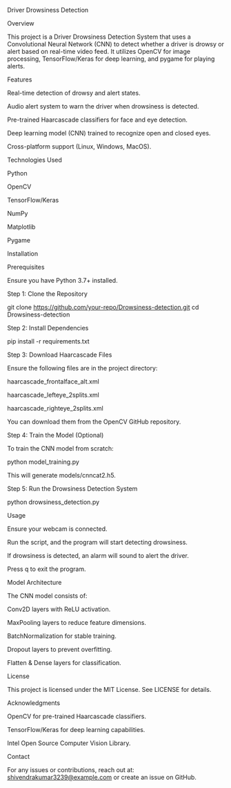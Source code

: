 Driver Drowsiness Detection

Overview

This project is a Driver Drowsiness Detection System that uses a Convolutional Neural Network (CNN) to detect whether a driver is drowsy or alert based on real-time video feed. It utilizes OpenCV for image processing, TensorFlow/Keras for deep learning, and pygame for playing alerts.

Features

Real-time detection of drowsy and alert states.

Audio alert system to warn the driver when drowsiness is detected.

Pre-trained Haarcascade classifiers for face and eye detection.

Deep learning model (CNN) trained to recognize open and closed eyes.

Cross-platform support (Linux, Windows, MacOS).

Technologies Used

Python

OpenCV

TensorFlow/Keras

NumPy

Matplotlib

Pygame

Installation

Prerequisites

Ensure you have Python 3.7+ installed.

Step 1: Clone the Repository

git clone https://github.com/your-repo/Drowsiness-detection.git
cd Drowsiness-detection

Step 2: Install Dependencies

pip install -r requirements.txt

Step 3: Download Haarcascade Files

Ensure the following files are in the project directory:

haarcascade_frontalface_alt.xml

haarcascade_lefteye_2splits.xml

haarcascade_righteye_2splits.xml

You can download them from the OpenCV GitHub repository.

Step 4: Train the Model (Optional)

To train the CNN model from scratch:

python model_training.py

This will generate models/cnncat2.h5.

Step 5: Run the Drowsiness Detection System

python drowsiness_detection.py

Usage

Ensure your webcam is connected.

Run the script, and the program will start detecting drowsiness.

If drowsiness is detected, an alarm will sound to alert the driver.

Press q to exit the program.

Model Architecture

The CNN model consists of:

Conv2D layers with ReLU activation.

MaxPooling layers to reduce feature dimensions.

BatchNormalization for stable training.

Dropout layers to prevent overfitting.

Flatten & Dense layers for classification.

License

This project is licensed under the MIT License. See LICENSE for details.

Acknowledgments

OpenCV for pre-trained Haarcascade classifiers.

TensorFlow/Keras for deep learning capabilities.

Intel Open Source Computer Vision Library.

Contact

For any issues or contributions, reach out at: shivendrakumar3239@example.com or create an issue on GitHub.


